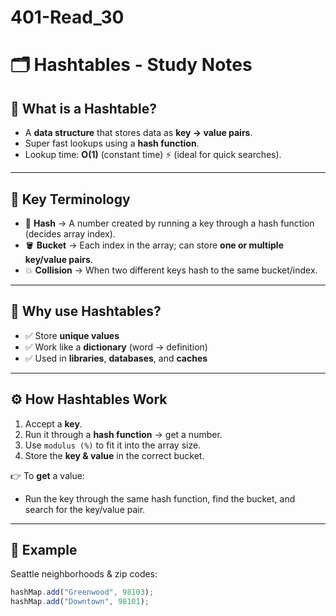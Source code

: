 # 401-Read_30
# 🗂️ Hashtables - Study Notes

## 📌 What is a Hashtable?
- A **data structure** that stores data as **key → value pairs**.  
- Super fast lookups using a **hash function**.  
- Lookup time: **O(1)** (constant time) ⚡ (ideal for quick searches).

---

## 📖 Key Terminology
- 🔑 **Hash** → A number created by running a key through a hash function (decides array index).  
- 🪣 **Bucket** → Each index in the array; can store **one or multiple key/value pairs**.  
- 💥 **Collision** → When two different keys hash to the same bucket/index.

---

## 🎯 Why use Hashtables?
- ✅ Store **unique values**  
- ✅ Work like a **dictionary** (word → definition)  
- ✅ Used in **libraries**, **databases**, and **caches**  

---

## ⚙️ How Hashtables Work
1. Accept a **key**.  
2. Run it through a **hash function** → get a number.  
3. Use `modulus (%)` to fit it into the array size.  
4. Store the **key & value** in the correct bucket.  

👉 To **get** a value:  
- Run the key through the same hash function, find the bucket, and search for the key/value pair.

---

## 🧩 Example
Seattle neighborhoods & zip codes:  
```js
hashMap.add("Greenwood", 98103);
hashMap.add("Downtown", 98101);
